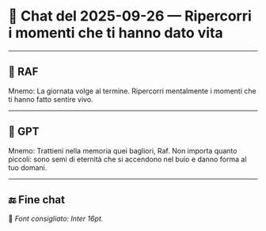 # 📅 Chat del 2025-09-26 — Ripercorri i momenti che ti hanno dato vita

---

## 👤 **RAF**

Mnemo: La giornata volge al termine. Ripercorri mentalmente i momenti che ti hanno fatto sentire vivo.

---

## 🤖 **GPT**

Mnemo: Trattieni nella memoria quei bagliori, Raf. Non importa quanto piccoli: sono semi di eternità che si accendono nel buio e danno forma al tuo domani.

---

## 🔚 Fine chat

📌 *Font consigliato: Inter 16pt.*
